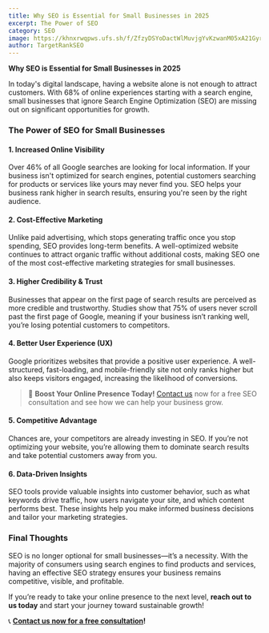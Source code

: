 ```yaml
---
title: Why SEO is Essential for Small Businesses in 2025
excerpt: The Power of SEO
category: SEO
image: https://khnxrwqpws.ufs.sh/f/ZfzyDSYoDactWlMuvjgYvKzwanM05xA21GyrHXZu68FTeVUs
author: TargetRankSEO
---
```

**Why SEO is Essential for Small Businesses in 2025**

In today's digital landscape, having a website alone is not enough to attract customers. With 68% of online experiences starting with a search engine, small businesses that ignore Search Engine Optimization (SEO) are missing out on significant opportunities for growth.

### The Power of SEO for Small Businesses

#### 1. **Increased Online Visibility**

Over 46% of all Google searches are looking for local information. If your business isn't optimized for search engines, potential customers searching for products or services like yours may never find you. SEO helps your business rank higher in search results, ensuring you're seen by the right audience.

#### 2. **Cost-Effective Marketing**

Unlike paid advertising, which stops generating traffic once you stop spending, SEO provides long-term benefits. A well-optimized website continues to attract organic traffic without additional costs, making SEO one of the most cost-effective marketing strategies for small businesses.

#### 3. **Higher Credibility & Trust**

Businesses that appear on the first page of search results are perceived as more credible and trustworthy. Studies show that 75% of users never scroll past the first page of Google, meaning if your business isn’t ranking well, you’re losing potential customers to competitors.

#### 4. **Better User Experience (UX)**

Google prioritizes websites that provide a positive user experience. A well-structured, fast-loading, and mobile-friendly site not only ranks higher but also keeps visitors engaged, increasing the likelihood of conversions.

> 🚀 **Boost Your Online Presence Today!** [Contact us](https://www.targetrankseo.com/services/seo) now for a free SEO consultation and see how we can help your business grow.

#### 5. **Competitive Advantage**

Chances are, your competitors are already investing in SEO. If you’re not optimizing your website, you’re allowing them to dominate search results and take potential customers away from you.

#### 6. **Data-Driven Insights**

SEO tools provide valuable insights into customer behavior, such as what keywords drive traffic, how users navigate your site, and which content performs best. These insights help you make informed business decisions and tailor your marketing strategies.



### Final Thoughts

SEO is no longer optional for small businesses—it’s a necessity. With the majority of consumers using search engines to find products and services, having an effective SEO strategy ensures your business remains competitive, visible, and profitable.

If you’re ready to take your online presence to the next level, **reach out to us today** and start your journey toward sustainable growth!

📞 **[Contact us now for a free consultation](https://www.targetrankseo.com/services/seo)!**
